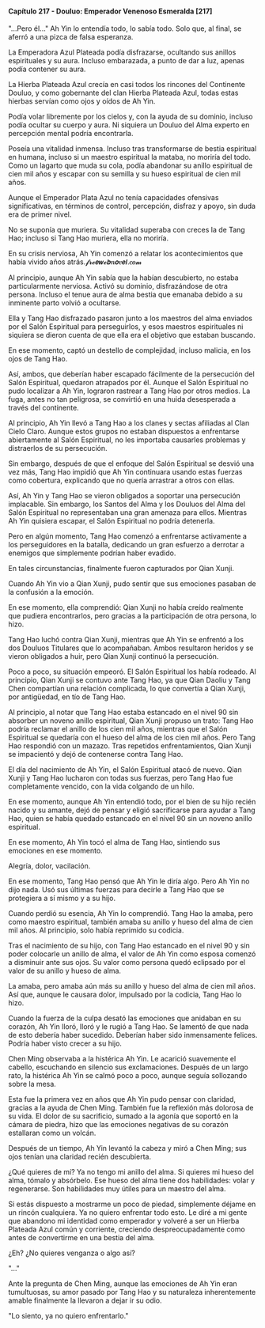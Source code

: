 
#### Capítulo 217 - Douluo: Emperador Venenoso Esmeralda [217]

"...Pero él..." Ah Yin lo entendía todo, lo sabía todo. Solo que, al final, se aferró a una pizca de falsa esperanza.

La Emperadora Azul Plateada podía disfrazarse, ocultando sus anillos espirituales y su aura. Incluso embarazada, a punto de dar a luz, apenas podía contener su aura.

La Hierba Plateada Azul crecía en casi todos los rincones del Continente Douluo, y como gobernante del clan Hierba Plateada Azul, todas estas hierbas servían como ojos y oídos de Ah Yin.

Podía volar libremente por los cielos y, con la ayuda de su dominio, incluso podía ocultar su cuerpo y aura. Ni siquiera un Douluo del Alma experto en percepción mental podría encontrarla.

Poseía una vitalidad inmensa. Incluso tras transformarse de bestia espiritual en humana, incluso si un maestro espiritual la mataba, no moriría del todo. Como un lagarto que muda su cola, podía abandonar su anillo espiritual de cien mil años y escapar con su semilla y su hueso espiritual de cien mil años.

Aunque el Emperador Plata Azul no tenía capacidades ofensivas significativas, en términos de control, percepción, disfraz y apoyo, sin duda era de primer nivel.

No se suponía que muriera. Su vitalidad superaba con creces la de Tang Hao; incluso si Tang Hao muriera, ella no moriría.

En su crisis nerviosa, Ah Yin comenzó a relatar los acontecimientos que había vivido años atrás.𝓯𝓻𝓮𝙚𝙬𝓮𝙗𝒏𝙤𝒗𝙚𝙡.𝒄𝒐𝓶

Al principio, aunque Ah Yin sabía que la habían descubierto, no estaba particularmente nerviosa. Activó su dominio, disfrazándose de otra persona. Incluso el tenue aura de alma bestia que emanaba debido a su inminente parto volvió a ocultarse.

Ella y Tang Hao disfrazado pasaron junto a los maestros del alma enviados por el Salón Espiritual para perseguirlos, y esos maestros espirituales ni siquiera se dieron cuenta de que ella era el objetivo que estaban buscando.

En ese momento, captó un destello de complejidad, incluso malicia, en los ojos de Tang Hao.

Así, ambos, que deberían haber escapado fácilmente de la persecución del Salón Espiritual, quedaron atrapados por él. Aunque el Salón Espiritual no pudo localizar a Ah Yin, lograron rastrear a Tang Hao por otros medios. La fuga, antes no tan peligrosa, se convirtió en una huida desesperada a través del continente.

Al principio, Ah Yin llevó a Tang Hao a los clanes y sectas afiliadas al Clan Cielo Claro. Aunque estos grupos no estaban dispuestos a enfrentarse abiertamente al Salón Espiritual, no les importaba causarles problemas y distraerlos de su persecución.

Sin embargo, después de que el enfoque del Salón Espiritual se desvió una vez más, Tang Hao impidió que Ah Yin continuara usando estas fuerzas como cobertura, explicando que no quería arrastrar a otros con ellas.

Así, Ah Yin y Tang Hao se vieron obligados a soportar una persecución implacable. Sin embargo, los Santos del Alma y los Douluos del Alma del Salón Espiritual no representaban una gran amenaza para ellos. Mientras Ah Yin quisiera escapar, el Salón Espiritual no podría detenerla.

Pero en algún momento, Tang Hao comenzó a enfrentarse activamente a los perseguidores en la batalla, dedicando un gran esfuerzo a derrotar a enemigos que simplemente podrían haber evadido.

En tales circunstancias, finalmente fueron capturados por Qian Xunji.

Cuando Ah Yin vio a Qian Xunji, pudo sentir que sus emociones pasaban de la confusión a la emoción.

En ese momento, ella comprendió: Qian Xunji no había creído realmente que pudiera encontrarlos, pero gracias a la participación de otra persona, lo hizo.

Tang Hao luchó contra Qian Xunji, mientras que Ah Yin se enfrentó a los dos Douluos Titulares que lo acompañaban. Ambos resultaron heridos y se vieron obligados a huir, pero Qian Xunji continuó la persecución.

Poco a poco, su situación empeoró. El Salón Espiritual los había rodeado. Al principio, Qian Xunji se contuvo ante Tang Hao, ya que Qian Daoliu y Tang Chen compartían una relación complicada, lo que convertía a Qian Xunji, por antigüedad, en tío de Tang Hao.

Al principio, al notar que Tang Hao estaba estancado en el nivel 90 sin absorber un noveno anillo espiritual, Qian Xunji propuso un trato: Tang Hao podría reclamar el anillo de los cien mil años, mientras que el Salón Espiritual se quedaría con el hueso del alma de los cien mil años. Pero Tang Hao respondió con un mazazo. Tras repetidos enfrentamientos, Qian Xunji se impacientó y dejó de contenerse contra Tang Hao.

El día del nacimiento de Ah Yin, el Salón Espiritual atacó de nuevo. Qian Xunji y Tang Hao lucharon con todas sus fuerzas, pero Tang Hao fue completamente vencido, con la vida colgando de un hilo.

En ese momento, aunque Ah Yin entendió todo, por el bien de su hijo recién nacido y su amante, dejó de pensar y eligió sacrificarse para ayudar a Tang Hao, quien se había quedado estancado en el nivel 90 sin un noveno anillo espiritual.

En ese momento, Ah Yin tocó el alma de Tang Hao, sintiendo sus emociones en ese momento.

Alegría, dolor, vacilación.

En ese momento, Tang Hao pensó que Ah Yin le diría algo. Pero Ah Yin no dijo nada. Usó sus últimas fuerzas para decirle a Tang Hao que se protegiera a sí mismo y a su hijo.

Cuando perdió su esencia, Ah Yin lo comprendió. Tang Hao la amaba, pero como maestro espiritual, también amaba su anillo y hueso del alma de cien mil años. Al principio, solo había reprimido su codicia.

Tras el nacimiento de su hijo, con Tang Hao estancado en el nivel 90 y sin poder colocarle un anillo de alma, el valor de Ah Yin como esposa comenzó a disminuir ante sus ojos. Su valor como persona quedó eclipsado por el valor de su anillo y hueso de alma.

La amaba, pero amaba aún más su anillo y hueso del alma de cien mil años. Así que, aunque le causara dolor, impulsado por la codicia, Tang Hao lo hizo.

Cuando la fuerza de la culpa desató las emociones que anidaban en su corazón, Ah Yin lloró, lloró y le rugió a Tang Hao. Se lamentó de que nada de esto debería haber sucedido. Deberían haber sido inmensamente felices. Podría haber visto crecer a su hijo.

Chen Ming observaba a la histérica Ah Yin. Le acarició suavemente el cabello, escuchando en silencio sus exclamaciones. Después de un largo rato, la histérica Ah Yin se calmó poco a poco, aunque seguía sollozando sobre la mesa.

Esta fue la primera vez en años que Ah Yin pudo pensar con claridad, gracias a la ayuda de Chen Ming. También fue la reflexión más dolorosa de su vida. El dolor de su sacrificio, sumado a la agonía que soportó en la cámara de piedra, hizo que las emociones negativas de su corazón estallaran como un volcán.

Después de un tiempo, Ah Yin levantó la cabeza y miró a Chen Ming; sus ojos tenían una claridad recién descubierta.

¿Qué quieres de mí? Ya no tengo mi anillo del alma. Si quieres mi hueso del alma, tómalo y absórbelo. Ese hueso del alma tiene dos habilidades: volar y regenerarse. Son habilidades muy útiles para un maestro del alma.

Si estás dispuesto a mostrarme un poco de piedad, simplemente déjame en un rincón cualquiera. Ya no quiero enfrentar todo esto. Le diré a mi gente que abandono mi identidad como emperador y volveré a ser un Hierba Plateada Azul común y corriente, creciendo despreocupadamente como antes de convertirme en una bestia del alma.

¿Eh? ¿No quieres venganza o algo así?

"..."

Ante la pregunta de Chen Ming, aunque las emociones de Ah Yin eran tumultuosas, su amor pasado por Tang Hao y su naturaleza inherentemente amable finalmente la llevaron a dejar ir su odio.

"Lo siento, ya no quiero enfrentarlo."